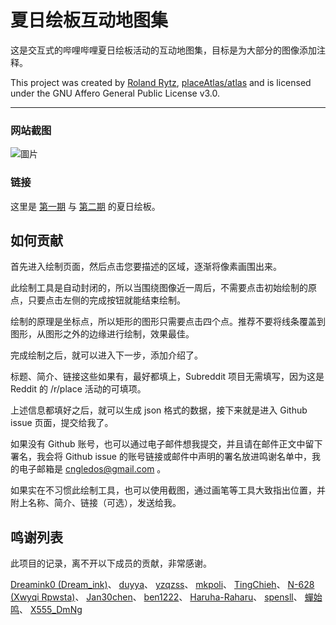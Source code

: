# 夏日绘板互动地图集

这是交互式的哔哩哔哩夏日绘板活动的互动地图集，目标是为大部分的图像添加注释。

This project was created by [Roland Rytz](https://github.com/RolandR/place-atlas), [placeAtlas/atlas](https://github.com/placeAtlas/atlas) and is licensed under the GNU Affero General Public License v3.0.

---

### 网站截图

![圖片](https://user-images.githubusercontent.com/23720620/162675602-9909cc11-1b53-475a-a4b5-bba66da0fa33.png)

### 链接

这里是 [第一期](https://bilipda.gledos.science/1st/) 与 [第二期](https://bilipda.gledos.science/2nd/) 的夏日绘板。

## 如何贡献

首先进入绘制页面，然后点击您要描述的区域，逐渐将像素画围出来。

此绘制工具是自动封闭的，所以当围绕图像近一周后，不需要点击初始绘制的原点，只要点击左侧的完成按钮就能结束绘制。

绘制的原理是坐标点，所以矩形的图形只需要点击四个点。推荐不要将线条覆盖到图形，从图形之外的边缘进行绘制，效果最佳。

完成绘制之后，就可以进入下一步，添加介绍了。

标题、简介、链接这些如果有，最好都填上，Subreddit 项目无需填写，因为这是 Reddit 的 /r/place 活动的可填项。

上述信息都填好之后，就可以生成 json 格式的数据，接下来就是进入 Github issue 页面，提交给我了。

如果没有 Github 账号，也可以通过电子邮件想我提交，并且请在邮件正文中留下署名，我会将 Github issue 的账号链接或邮件中声明的署名放进鸣谢名单中，我的电子邮箱是 cngledos@gmail.com 。

如果实在不习惯此绘制工具，也可以使用截图，通过画笔等工具大致指出位置，并附上名称、简介、链接（可选），发送给我。

## 鸣谢列表

此项目的记录，离不开以下成员的贡献，非常感谢。

[Dreamink0 (Dream_ink)](https://github.com/Dreamink0)、
[duyya](https://github.com/duyya)、
[yzqzss](https://github.com/yzqzss)、
[mkpoli](https://github.com/mkpoli)、
[TingChieh](https://github.com/TingChieh)、
[N-628 (Xwyqi Rpwsta)](https://github.com/N-628)、
[Jan30chen](https://github.com/Jan30chen)、
[ben1222](https://github.com/ben1222)、
[Haruha-Raharu](https://github.com/Haruha-Raharu)、
[spensll](https://github.com/spensll)、
[蟬始鸣](https://space.bilibili.com/19936124 "邮箱署名")、
[X555_DmNg](https://space.bilibili.com/2637931 "邮箱署名")
